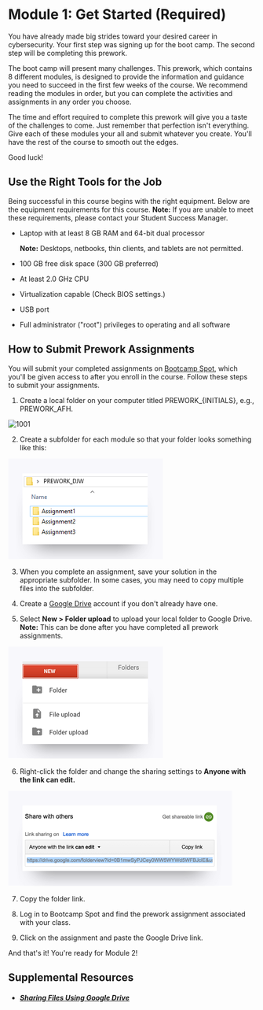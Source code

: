 # Module 1: Get Started (Required)

You have already made big strides toward your desired career in cybersecurity. Your first step was signing up for the boot camp. The second step will be completing this prework. 

The boot camp will present many challenges. This prework, which contains 8 different modules, is designed to provide the information and guidance you need to succeed in the first few weeks of the course. We recommend reading the modules in order, but you can complete the activities and assignments in any order you choose. 

The time and effort required to complete this prework will give you a taste of the challenges to come. Just remember that perfection isn't everything. Give each of these modules your all and submit whatever you create. You'll have the rest of the course to smooth out the edges.

Good luck!



## Use the Right Tools for the Job

Being successful in this course begins with the right equipment. Below are the equipment requirements for this course. **Note:** If you are unable to meet these requirements, please contact your Student Success Manager.

* Laptop with at least 8 GB RAM and 64-bit dual processor

  **Note:** Desktops, netbooks, thin clients, and tablets are not permitted.

* 100 GB free disk space \(300 GB preferred\)

* At least 2.0 GHz CPU

* Virtualization capable \(Check BIOS settings.\)

* USB port

* Full administrator \("root"\) privileges to operating and all software



## How to Submit Prework Assignments

You will submit your completed assignments on [Bootcamp Spot](https://www.bootcampspot.com/login), which you'll be given access to after you enroll in the course. Follow these steps to submit your assignments. 

1. Create a local folder on your computer titled PREWORK\_{INITIALS}, e.g., PREWORK\_AFH. 

![1001](assets/1001.png)

2. Create a subfolder for each module so that your folder looks something like this:  

![1002](assets/1002.png)

3. When you complete an assignment, save your solution in the appropriate subfolder. In some cases, you may need to copy multiple files into the subfolder.

4. Create a [Google Drive](https://www.google.com/drive/) account if you don't already have one.

5. Select **New > Folder upload** to upload your local folder to Google Drive. **Note:** This can be done after you have completed all prework assignments. 

![1003](assets/1003.png)

6. Right-click the folder and change the sharing settings to **Anyone with the link can edit.** 

![1004](assets/1004.png)

7. Copy the folder link. 

8. Log in to Bootcamp Spot and find the prework assignment associated with your class.

9. Click on the assignment and paste the Google Drive link. 

And that's it! You're ready for Module 2! 

## Supplemental Resources

- ##### [Sharing Files Using Google Drive](sharing-files-using-google-drive.md) 
